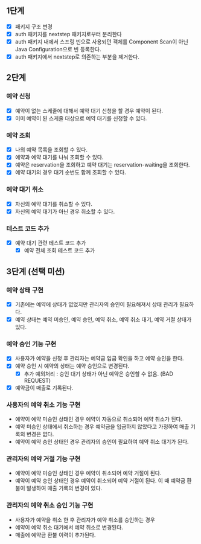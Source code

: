 ## 1단계
- [x] 패키지 구조 변경
- [x] auth 패키지를 nextstep 패키지로부터 분리한다
- [x] auth 패키지 내에서 스프링 빈으로 사용되던 객체를 Component Scan이 아닌 Java Configuration으로 빈 등록한다.
- [x] auth 패키지에서 nextstep로 의존하는 부분을 제거한다.

## 2단계
### 예약 신청
- [x] 예약이 없는 스케줄에 대해서 예약 대기 신청을 할 경우 예약이 된다.
- [x] 이미 예약이 된 스케줄 대상으로 예약 대기를 신청할 수 있다.
### 예약 조회
- [x] 나의 예약 목록을 조회할 수 있다.
- [x] 예약과 예약 대기를 나눠 조회할 수 있다.
- [x] 예약은 reservation을 조회하고 예약 대기는 reservation-waiting을 조회한다.
- [x] 예약 대기의 경우 대기 순번도 함께 조회할 수 있다.
### 예약 대기 취소
- [x] 자신의 예약 대기를 취소할 수 있다.
- [x] 자신의 예약 대기가 아닌 경우 취소할 수 있다.
### 테스트 코드 추가
- [x] 예약 대기 관련 테스트 코드 추가
  - [x] 예약 전체 조회 테스트 코드 추가

## 3단계 (선택 미션)
### 예약 상태 구현
- [x] 기존에는 예약에 상태가 없었지만 관리자의 승인이 필요해져서 상태 관리가 필요하다.
- [x] 예약 상태는 예약 미승인, 예약 승인, 예약 취소, 예약 취소 대기, 예약 거절 상태가 있다.
### 예약 승인 기능 구현
- [x] 사용자가 예약을 신청 후 관리자는 예약금 입금 확인을 하고 예약 승인을 한다.
- [x] 예약 승인 시 예약의 상태는 예약 승인으로 변경된다.
  - [x] 추가 예외처리 : 승인 대기 상태가 아닌 예약은 승인할 수 없음. (BAD REQUEST)
- [x] 예약금이 매출로 기록된다.
### 사용자의 예약 취소 기능 구현
- 예약이 예약 미승인 상태인 경우 예약이 자동으로 취소되어 예약 취소가 된다.
- 예약 미승인 상태에서 취소하는 경우 예약금을 입금하지 않았다고 가정하여 매출 기록의 변경은 없다.
- 예약이 예약 승인 상태인 경우 관리자의 승인이 필요하여 예약 취소 대기가 된다.
### 관리자의 예약 거절 기능 구현
- 예약이 예약 미승인 상태인 경우 예약이 취소되어 예약 거절이 된다.
- 예약이 예약 승인 상태인 경우 예약이 취소되어 예약 거절이 된다. 이 때 예약금 환불이 발생하여 매출 기록의 변경이 있다.
### 관리자의 예약 취소 승인 기능 구현
- 사용자가 예약을 취소 한 후 관리자가 예약 취소를 승인하는 경우
- 예약이 예약 취소 대기에서 예약 취소로 변경된다.
- 매출에 예약금 환불 이력이 추가된다.